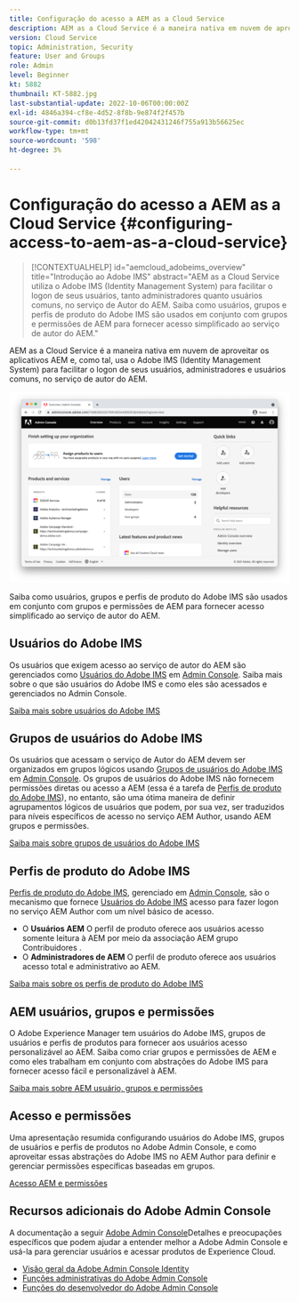 ```yaml
---
title: Configuração do acesso a AEM as a Cloud Service
description: AEM as a Cloud Service é a maneira nativa em nuvem de aproveitar os aplicativos AEM e, como tal, usa o Adobe IMS (Identity Management System) para facilitar o logon de usuários, administradores e usuários comuns, no serviço de autor do AEM. Saiba como usuários, grupos de usuários e perfis de produtos do Adobe IMS são usados junto a grupos e permissões de AEM para fornecer acesso específico ao AEM Author.
version: Cloud Service
topic: Administration, Security
feature: User and Groups
role: Admin
level: Beginner
kt: 5882
thumbnail: KT-5882.jpg
last-substantial-update: 2022-10-06T00:00:00Z
exl-id: 4846a394-cf8e-4d52-8f8b-9e874f2f457b
source-git-commit: d0b13fd37f1ed42042431246f755a913b56625ec
workflow-type: tm+mt
source-wordcount: '598'
ht-degree: 3%

---
```


# Configuração do acesso a AEM as a Cloud Service {#configuring-access-to-aem-as-a-cloud-service}

>[!CONTEXTUALHELP]
>id="aemcloud_adobeims_overview"
>title="Introdução ao Adobe IMS"
>abstract="AEM as a Cloud Service utiliza o Adobe IMS (Identity Management System) para facilitar o logon de seus usuários, tanto administradores quanto usuários comuns, no serviço de Autor do AEM. Saiba como usuários, grupos e perfis de produto do Adobe IMS são usados em conjunto com grupos e permissões de AEM para fornecer acesso simplificado ao serviço de autor do AEM."

AEM as a Cloud Service é a maneira nativa em nuvem de aproveitar os aplicativos AEM e, como tal, usa o Adobe IMS (Identity Management System) para facilitar o logon de seus usuários, administradores e usuários comuns, no serviço de autor do AEM.

![Adobe Admin Console](./assets/hero.png)

Saiba como usuários, grupos e perfis de produto do Adobe IMS são usados em conjunto com grupos e permissões de AEM para fornecer acesso simplificado ao serviço de autor do AEM.

## Usuários do Adobe IMS

Os usuários que exigem acesso ao serviço de autor do AEM são gerenciados como [Usuários do Adobe IMS](https://helpx.adobe.com/br/enterprise/using/set-up-identity.html) em [Admin Console](https://adminconsole.adobe.com). Saiba mais sobre o que são usuários do Adobe IMS e como eles são acessados e gerenciados no Admin Console.

[Saiba mais sobre usuários do Adobe IMS](./adobe-ims-users.md)

## Grupos de usuários do Adobe IMS

Os usuários que acessam o serviço de Autor do AEM devem ser organizados em grupos lógicos usando [Grupos de usuários do Adobe IMS](https://helpx.adobe.com/br/enterprise/using/user-groups.html) em [Admin Console](https://adminconsole.adobe.com). Os grupos de usuários do Adobe IMS não fornecem permissões diretas ou acesso a AEM (essa é a tarefa de [Perfis de produto do Adobe IMS](#adobe-ims-product-profiles)), no entanto, são uma ótima maneira de definir agrupamentos lógicos de usuários que podem, por sua vez, ser traduzidos para níveis específicos de acesso no serviço AEM Author, usando AEM grupos e permissões.

[Saiba mais sobre grupos de usuários do Adobe IMS](./adobe-ims-user-groups.md)

## Perfis de produto do Adobe IMS

[Perfis de produto do Adobe IMS](https://helpx.adobe.com/enterprise/using/manage-permissions-and-roles.html), gerenciado em [Admin Console](https://adminconsole.adobe.com), são o mecanismo que fornece [Usuários do Adobe IMS](#adobe-ims-users) acesso para fazer logon no serviço AEM Author com um nível básico de acesso.

+ O __Usuários AEM__ O perfil de produto oferece aos usuários acesso somente leitura à AEM por meio da associação AEM grupo Contribuidores .
+ O __Administradores de AEM__ O perfil de produto oferece aos usuários acesso total e administrativo ao AEM.

[Saiba mais sobre os perfis de produto do Adobe IMS](./adobe-ims-product-profiles.md)

## AEM usuários, grupos e permissões

O Adobe Experience Manager tem usuários do Adobe IMS, grupos de usuários e perfis de produtos para fornecer aos usuários acesso personalizável ao AEM. Saiba como criar grupos e permissões de AEM e como eles trabalham em conjunto com abstrações do Adobe IMS para fornecer acesso fácil e personalizável à AEM.

[Saiba mais sobre AEM usuário, grupos e permissões](./aem-users-groups-and-permissions.md)

## Acesso e permissões

Uma apresentação resumida configurando usuários do Adobe IMS, grupos de usuários e perfis de produtos no Adobe Admin Console, e como aproveitar essas abstrações do Adobe IMS no AEM Author para definir e gerenciar permissões específicas baseadas em grupos.

[Acesso AEM e permissões](./walk-through.md)

## Recursos adicionais do Adobe Admin Console

A documentação a seguir [Adobe Admin Console](https://adminconsole.adobe.com)Detalhes e preocupações específicos que podem ajudar a entender melhor a Adobe Admin Console e usá-la para gerenciar usuários e acessar produtos de Experience Cloud.

+ [Visão geral da Adobe Admin Console Identity](https://helpx.adobe.com/enterprise/using/identity.html)
+ [Funções administrativas do Adobe Admin Console](https://helpx.adobe.com/enterprise/using/admin-roles.html)
+ [Funções do desenvolvedor do Adobe Admin Console](https://helpx.adobe.com/enterprise/using/manage-developers.html)
